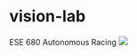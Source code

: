 # vision-lab
ESE 680 Autonomous Racing 
![](https://tva1.sinaimg.cn/large/00831rSTgy1gcw83z7l50j30uq0u045s.jpg)
